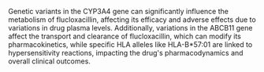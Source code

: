 Genetic variants in the CYP3A4 gene can significantly influence the metabolism of flucloxacillin, affecting its efficacy and adverse effects due to variations in drug plasma levels. Additionally, variations in the ABCB11 gene affect the transport and clearance of flucloxacillin, which can modify its pharmacokinetics, while specific HLA alleles like HLA-B*57:01 are linked to hypersensitivity reactions, impacting the drug's pharmacodynamics and overall clinical outcomes.